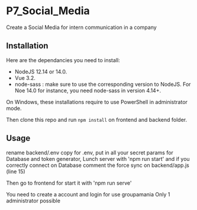 # P7_Social_Media
Create a Social Media for intern communication in a company

## Installation ##

Here are the dependancies you need to install:
- NodeJS 12.14 or 14.0.
- Vue 3.2.
- node-sass : make sure to use the corresponding version to NodeJS. For Noe 14.0 for instance, you need node-sass in version 4.14+.

On Windows, these installations require to use PowerShell in administrator mode.

Then clone this repo and run `npm install` on frontend and backend folder.

## Usage ##

rename backend/.env copy for .env, put in all your secret params for Database and token generator,
Lunch server with 'npm run start' and if you correctly connect on Database comment the force sync on backend/app.js (line 15)

Then go to frontend for start it with 'npm run serve'

You need to create a account and login for use groupamania 
Only 1 administrator possible
